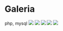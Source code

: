 # Galeria
php, mysql
<img src="images/readme/Selección_043.png">
<img src="images/readme/Selección_044.png">
<img src="images/readme/Selección_045.png">
<img src="images/readme/Selección_046.png">
<img src="images/readme/Selección_047.png">
